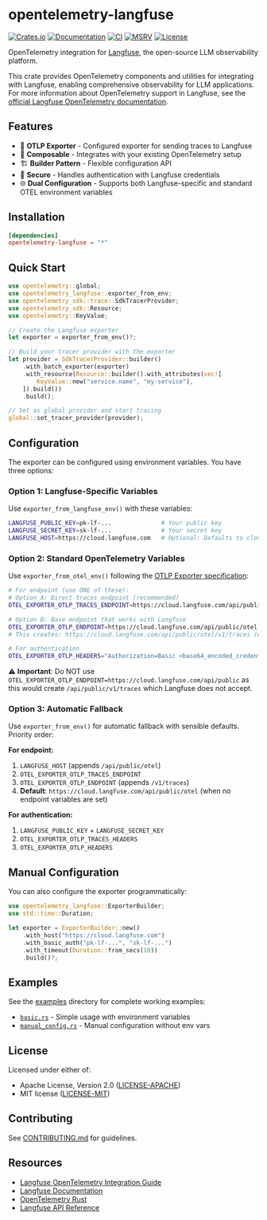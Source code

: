 # opentelemetry-langfuse

[![Crates.io](https://img.shields.io/crates/v/opentelemetry-langfuse.svg)](https://crates.io/crates/opentelemetry-langfuse)
[![Documentation](https://docs.rs/opentelemetry-langfuse/badge.svg)](https://docs.rs/opentelemetry-langfuse)
[![CI](https://github.com/genai-rs/opentelemetry-langfuse/workflows/CI/badge.svg)](https://github.com/genai-rs/opentelemetry-langfuse/actions)
[![MSRV](https://img.shields.io/badge/MSRV-1.82-blue)](https://blog.rust-lang.org/2024/10/17/Rust-1.82.0.html)
[![License](https://img.shields.io/crates/l/opentelemetry-langfuse)](./LICENSE-MIT)

OpenTelemetry integration for [Langfuse](https://langfuse.com), the open-source LLM observability platform.

This crate provides OpenTelemetry components and utilities for integrating with Langfuse, enabling comprehensive observability for LLM applications. For more information about OpenTelemetry support in Langfuse, see the [official Langfuse OpenTelemetry documentation](https://langfuse.com/integrations/native/opentelemetry).

## Features

- 🚀 **OTLP Exporter** - Configured exporter for sending traces to Langfuse
- 🔌 **Composable** - Integrates with your existing OpenTelemetry setup
- 🏗️ **Builder Pattern** - Flexible configuration API
- 🔐 **Secure** - Handles authentication with Langfuse credentials
- 🌐 **Dual Configuration** - Supports both Langfuse-specific and standard OTEL environment variables

## Installation

```toml
[dependencies]
opentelemetry-langfuse = "*"
```

## Quick Start

```rust
use opentelemetry::global;
use opentelemetry_langfuse::exporter_from_env;
use opentelemetry_sdk::trace::SdkTracerProvider;
use opentelemetry_sdk::Resource;
use opentelemetry::KeyValue;

// Create the Langfuse exporter
let exporter = exporter_from_env()?;

// Build your tracer provider with the exporter
let provider = SdkTracerProvider::builder()
    .with_batch_exporter(exporter)
    .with_resource(Resource::builder().with_attributes(vec![
        KeyValue::new("service.name", "my-service"),
    ]).build())
    .build();

// Set as global provider and start tracing
global::set_tracer_provider(provider);
```

## Configuration

The exporter can be configured using environment variables. You have three options:

### Option 1: Langfuse-Specific Variables
Use `exporter_from_langfuse_env()` with these variables:
```bash
LANGFUSE_PUBLIC_KEY=pk-lf-...              # Your public key
LANGFUSE_SECRET_KEY=sk-lf-...              # Your secret key
LANGFUSE_HOST=https://cloud.langfuse.com   # Optional: Defaults to cloud instance
```

### Option 2: Standard OpenTelemetry Variables
Use `exporter_from_otel_env()` following the [OTLP Exporter specification](https://github.com/open-telemetry/opentelemetry-specification/blob/main/specification/protocol/exporter.md#endpoint-urls-for-otlphttp):
```bash
# For endpoint (use ONE of these):
# Option A: Direct traces endpoint (recommended)
OTEL_EXPORTER_OTLP_TRACES_ENDPOINT=https://cloud.langfuse.com/api/public/otel

# Option B: Base endpoint that works with Langfuse
OTEL_EXPORTER_OTLP_ENDPOINT=https://cloud.langfuse.com/api/public/otel  # /v1/traces will be appended
# This creates: https://cloud.langfuse.com/api/public/otel/v1/traces (which Langfuse accepts)

# For authentication
OTEL_EXPORTER_OTLP_HEADERS="Authorization=Basic <base64_encoded_credentials>"
```

⚠️ **Important**: Do NOT use `OTEL_EXPORTER_OTLP_ENDPOINT=https://cloud.langfuse.com/api/public` as this would create `/api/public/v1/traces` which Langfuse does not accept.

### Option 3: Automatic Fallback
Use `exporter_from_env()` for automatic fallback with sensible defaults. Priority order:

**For endpoint:**
1. `LANGFUSE_HOST` (appends `/api/public/otel`)
2. `OTEL_EXPORTER_OTLP_TRACES_ENDPOINT`
3. `OTEL_EXPORTER_OTLP_ENDPOINT` (appends `/v1/traces`)
4. **Default**: `https://cloud.langfuse.com/api/public/otel` (when no endpoint variables are set)

**For authentication:**
1. `LANGFUSE_PUBLIC_KEY` + `LANGFUSE_SECRET_KEY`
2. `OTEL_EXPORTER_OTLP_TRACES_HEADERS`
3. `OTEL_EXPORTER_OTLP_HEADERS`

## Manual Configuration

You can also configure the exporter programmatically:

```rust
use opentelemetry_langfuse::ExporterBuilder;
use std::time::Duration;

let exporter = ExporterBuilder::new()
    .with_host("https://cloud.langfuse.com")
    .with_basic_auth("pk-lf-...", "sk-lf-...")
    .with_timeout(Duration::from_secs(10))
    .build()?;
```

## Examples

See the [examples](./examples) directory for complete working examples:

- [`basic.rs`](./examples/basic.rs) - Simple usage with environment variables
- [`manual_config.rs`](./examples/manual_config.rs) - Manual configuration without env vars

## License

Licensed under either of:
- Apache License, Version 2.0 ([LICENSE-APACHE](LICENSE-APACHE))
- MIT license ([LICENSE-MIT](LICENSE-MIT))

## Contributing

See [CONTRIBUTING.md](CONTRIBUTING.md) for guidelines.

## Resources

- [Langfuse OpenTelemetry Integration Guide](https://langfuse.com/integrations/native/opentelemetry)
- [Langfuse Documentation](https://langfuse.com/docs)
- [OpenTelemetry Rust](https://github.com/open-telemetry/opentelemetry-rust)
- [Langfuse API Reference](https://api.reference.langfuse.com)